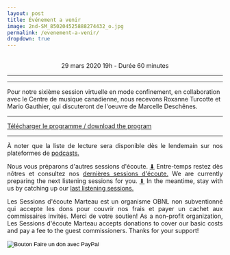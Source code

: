 ```yaml
---
layout: post
title: Événement a venir
image: 2nd-SM_850204525888274432_o.jpg
permalink: /evenement-a-venir/
dropdown: true
---
```


<!-- Ce vendredi 4 décembre à 18h, nous recevons virtuellement ​Matías Reyes aka dedosmuertos, ​qui discutera avec nous de sa liste musicale sur le thème de « pandemic grooves ». Ce sera l’occasion d’explorer avec les auditeurs quelques caractéristiques du ​groove, ​comment la notion de ​groove traverse plusieurs genres, et comment elle prend un sens particulier à travers une analyse du contexte et de l’histoire. Tout au long de sa session, le commissaire invite le public à questionner comment le ​groove en contexte de pandémie peut rejoindre des sensibilités inédites et pourquoi son impact n’a pas fini de nous surprendre.

Pour ce faire joignez-nous sur <a href="https://sessionsmarteau.com/session-virtuelle" target="_blank"> Zoom
</a> et poser vos questions si vous le voulez.

À noter que cette session se déroulera en espagnol et que la liste de lecture sera disponible dès le lendemain sur nos <a href="https://sessionsmarteau.com/musique/" target="_blank"> plateformes de podcasts.
</a>
<br>

Commissaire invité
Matías Reyes | dedosmuertos
À la fois DJ, designer sonore et musicien, Matías Reyes poursuit une inlassable de quête pour comprendre les interactions et le sens entre les chansons et les rythmes. Croyant que «tout se danse», il explore le futur en remontant les racines du passé, cherchant dans les traces du ​groove mondial une façon d’abattre les frontières des genres et des styles. Chilien d’origine et maintenant établi à Paris, Matías Reyes profite de la pandémie pour repenser les façons de socialiser, de célébrer et de partager des énergies.

[Télécharger le programme ici / Download the program here]({{ site.baseurl }}/uploads/session-008/program/Sessions-Marteau-008-Programme.pdf)


<p style="text-align:center;"><img src="/img/dedosmuertos.gif">
<p style="text-align:center">Matías Reyes aka dedosmuertos</p> -->

<br>



<center>
29 mars 2020 19h - Durée 60 minutes
<center>
<hr>
  <center>
  
  
<DIV align="left">
<hr>
Pour notre sixième session virtuelle en mode confinement, en collaboration avec le Centre de musique canadienne, nous recevons Roxanne Turcotte et Mario Gauthier, qui discuteront de l'oeuvre de Marcelle Deschênes. 
<hr>

<a href="https://sessionsmarteau.com/uploads/session-009/program/Sessions-Marteau-009-Programme.pdf" download>Télécharger le programme / download the program</a>

<hr>
</DIV>



<DIV align="justify">
À noter que la liste de lecture sera disponible dès le lendemain sur nos plateformes de <a href="https://sessionsmarteau.com/musique/#podcasts"> podcasts.</a> 




Nous vous préparons d'autres sessions d'écoute. <a href="https://gmail.us20.list-manage.com/subscribe/post?u=698e7b941cdf206ea63f5a5b7&id=0677e98a6a"> ⬇</a> Entre-temps restez dès nôtres et consultez nos
<a href="https://sessionsmarteau.com/sessions-passes/" target="_blank"> dernières sessions d'écoute.</a> We are currently preparing the next listening sessions for you. <a href="https://gmail.us20.list-manage.com/subscribe/post?u=698e7b941cdf206ea63f5a5b7&id=0677e98a6a"> ⬇</a> In the meantime, stay with us by catching up our
<a href="https://sessionsmarteau.com/sessions-passes/" target="_blank"> last listening sessions.
</a>



Les Sessions d'écoute Marteau est un organisme OBNL non subventionné qui accepte les dons pour couvrir nos frais et payer un cachet aux commissaires invités. Merci de votre soutien! As a non-profit organization, Les Sessions d'écoute Marteau accepts donations to cover our basic costs and pay a fee to the guest commissioners. Thanks for your support! <form action="https://www.paypal.com/cgi-bin/webscr" method="post" target="_top">
<input type="hidden" name="cmd" value="_s-xclick" />
<input type="hidden" name="hosted_button_id" value="ZMNY6HYBJTQLL" />
<input type="image" src="https://www.paypalobjects.com/fr_CA/i/btn/btn_donate_SM.gif" border="0" name="submit" title="Aider un organisme OBNL non subventionné!" alt="Bouton Faire un don avec PayPal" />
<img alt="" border="0" src="https://www.paypal.com/fr_CA/i/scr/pixel.gif" width="1" height="1" />
</form>
</DIV>


